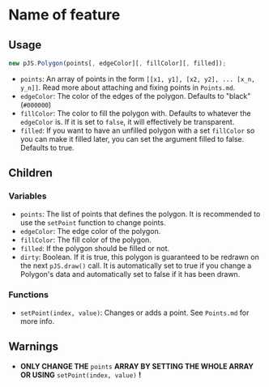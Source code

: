 # Name of feature

## Usage

```javascript
new pJS.Polygon(points[, edgeColor][, fillColor][, filled]);
```

- `points`: An array of points in the form `[[x1, y1], [x2, y2], ... [x_n, y_n]]`. Read more about attaching and fixing points in `Points.md`.
- `edgeColor`: The color of the edges of the polygon. Defaults to "black" (`#000000`)
- `fillColor`: The color to fill the polygon with. Defaults to whatever the `edgeColor` is. If it is set to `false`, it will effectively be transparent.
- `filled`: If you want to have an unfilled polygon with a set `fillColor` so you can make it filled later, you can set the argument filled to false. Defaults to true. 

## Children

### Variables

- `points`: The list of points that defines the polygon. It is recommended to use the `setPoint` function to change points.
- `edgeColor`: The edge color of the polygon.
- `fillColor`: The fill color of the polygon.
- `filled`: If the polygon should be filled or not.
- `dirty`: Boolean. If it is true, this polygon is guaranteed to be redrawn on the next `pJS.draw()` call. It is automatically set to true if you change a Polygon's data and automatically set to false if it has been drawn.

### Functions

- `setPoint(index, value)`: Changes or adds a point. See `Points.md` for more info.

## Warnings

- **ONLY CHANGE THE** `points` **ARRAY BY SETTING THE WHOLE ARRAY OR USING** `setPoint(index, value)` **!**